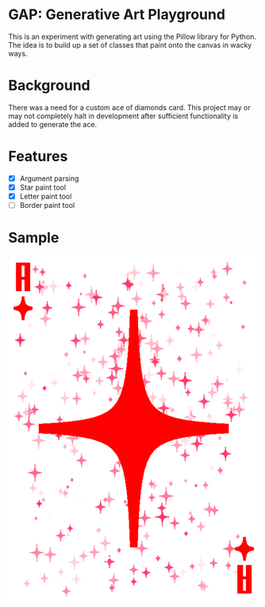 
# GAP: Generative Art Playground

This is an experiment with generating art using the Pillow library for Python.
The idea is to build up a set of classes that paint onto the canvas in wacky ways.

# Background

There was a need for a custom ace of diamonds card. This project may or may not completely halt in development after sufficient functionality is added to generate the ace.

# Features
- [x] Argument parsing
- [x] Star paint tool
- [x] Letter paint tool
- [ ] Border paint tool

# Sample
![Ace of Diamonds](/output/art.png)
